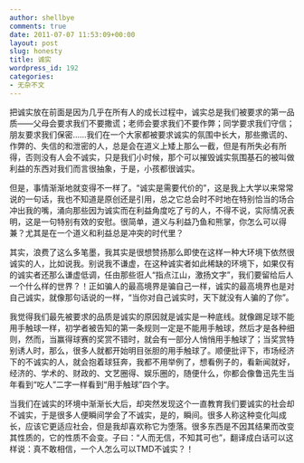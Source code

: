 ```yaml
---
author: shellbye
comments: true
date: 2011-07-07 11:53:09+00:00
layout: post
slug: honesty
title: 诚实
wordpress_id: 192
categories:
- 无杂不文
---
```


把诚实放在前面是因为几乎在所有人的成长过程中，诚实总是我们被要求的第一品质——父母会要求我们不要撒谎；老师会要求我们不要作弊；同学要求我们守信；朋友要求我们保密……我们在一个大家都被要求诚实的氛围中长大，那些撒谎的、作弊的、失信的和泄密的人，总是会在道义上矮上那么一截，但是有所失必有所得，否则没有人会不诚实，只是我们小时候，那个可以摧毁诚实氛围基石的被叫做利益的东西对我们而言很抽象，于是，小孩都很诚实。  
  
但是，事情渐渐地就变得不一样了。“诚实是需要代价的”，这是我上大学以来常常说的一句话，我也不知道是原创还是引用，总之它总会时不时地在特别恰当的场合冲出我的嘴，涌向那些因为诚实而在利益角度吃了亏的人，不得不说，实际情况表明，这是一句特别有效的安慰。很简单，道义与利益乃鱼和熊掌，你怎么可以得兼？尤其是在一个道义和利益总是冲突的时代里？  
  
其实，浪费了这么多笔墨，我其实是很想赞扬那么即使在这样一种大环境下依然很诚实的人，比如说我。别说我不谦虚，在这种诚实者如此稀缺的环境下，如果仅有的诚实者还那么谦虚低调，任由那些诳人“指点江山，激扬文字”，我们要留给后人一个什么样的世界？！正如骗人的最高境界是骗自己一样，诚实的最高境界也是对自己诚实，就像那句话说的一样，“当你对自己诚实时，天下就没有人骗的了你”。  
  
我觉得我们最先被要求的品质是诚实的原因就是诚实是一种底线。就像踢足球不能用手触球一样，初学者被告知的第一条规则一定是不能用手触球，然后才是各种细则，然而，当赢得球赛的奖赏不错时，就会有一部分人悄悄用手触球了；当奖赏特别诱人时，那么，很多人就都开始明目张胆的用手触球了。顺便批评下，市场经济下的不诚实的人，就会抱着球狂奔，我都不用举例了，想看例子的，看新闻就好，经济的、学术的、财政的、文艺圈得、娱乐圈的，随便什么，你都会像鲁迅先生当年看到“吃人”二字一样看到“用手触球”四个字。  
  
当我们在诚实的环境中渐渐长大后，却突然发现这个一直教育我们要诚实的社会却不诚实，于是很多人便瞬间学会了不诚实，是的，瞬间。很多人称这种变化叫成长，应该它更适应社会，但是我却喜欢称它为堕落。很多东西是不因其结果而改变其性质的，它的性质不会变。子曰：“人而无信，不知其可也”，翻译成白话可以这样说：真不敢相信，一个人怎么可以TMD不诚实？！
